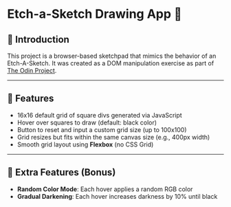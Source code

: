 # Etch-a-Sketch Drawing App 🎨

## 📌 Introduction

This project is a browser-based sketchpad that mimics the behavior of an Etch-A-Sketch. It was created as a DOM manipulation exercise as part of [The Odin Project](https://www.theodinproject.com/). 

---

## 🧩 Features

- 16x16 default grid of square divs generated via JavaScript
- Hover over squares to draw (default: black color)
- Button to reset and input a custom grid size (up to 100x100)
- Grid resizes but fits within the same canvas size (e.g., 400px width)
- Smooth grid layout using **Flexbox** (no CSS Grid)

---

## 🧪 Extra Features (Bonus)

- **Random Color Mode**: Each hover applies a random RGB color
- **Gradual Darkening**: Each hover increases darkness by 10% until black
